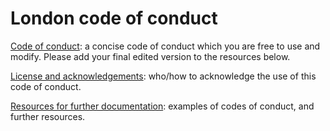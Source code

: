 London code of conduct
======================

[Code of conduct](codeofconduct.md): a concise code of conduct which you are free to use and modify. Please add your final edited version to the resources below.

[License and acknowledgements](acknowledgement.md): who/how to acknowledge the use of this code of conduct.

[Resources for further documentation](resources.md): examples of codes of conduct, and further resources.  
